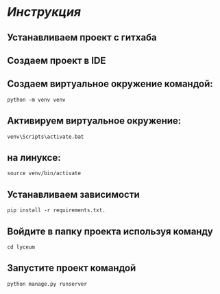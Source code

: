 # *Инструкция*

##  Устанавливаем проект с гитхаба
##  Создаем проект в IDE
##  Создаем виртуальное окружение командой:
```
python -m venv venv
```
##  Активируем виртуальное окружение:
```
venv\Scripts\activate.bat
```
## на линуксе:
```
source venv/bin/activate
```
##  Устанавливаем  зависимости
```commandline
pip install -r requirements.txt.
```
##  Войдите в папку проекта используя команду
```commandline
cd lyceum
```
##  Запустите проект командой
```commandline
python manage.py runserver
```
